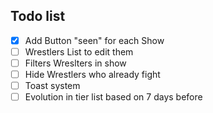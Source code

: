 ## Todo list
- [x] Add Button "seen" for each Show
- [ ] Wrestlers List to edit them
- [ ] Filters Wreslters in show
- [ ] Hide Wrestlers who already fight 
- [ ] Toast system
- [ ] Evolution in tier list based on 7 days before